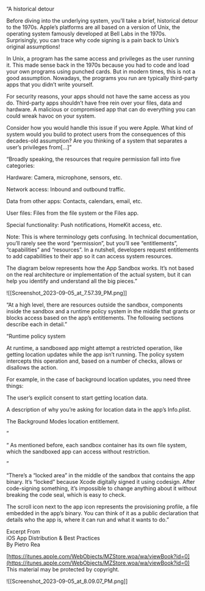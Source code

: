   

  

“A historical detour

Before diving into the underlying system, you’ll take a brief, historical detour to the 1970s. Apple’s platforms are all based on a version of Unix, the operating system famously developed at Bell Labs in the 1970s. Surprisingly, you can trace why code signing is a pain back to Unix’s original assumptions!

In Unix, a program has the same access and privileges as the user running it. This made sense back in the 1970s because you had to code and load your own programs using punched cards. But in modern times, this is not a good assumption. Nowadays, the programs you run are typically third-party apps that you didn’t write yourself.

For security reasons, your apps should not have the same access as you do. Third-party apps shouldn’t have free rein over your files, data and hardware. A malicious or compromised app that can do everything you can could wreak havoc on your system.

Consider how you would handle this issue if you were Apple. What kind of system would you build to protect users from the consequences of this decades-old assumption? Are you thinking of a system that separates a user’s privileges from[…]”

  

  

“Broadly speaking, the resources that require permission fall into five categories:

Hardware: Camera, microphone, sensors, etc.

Network access: Inbound and outbound traffic.

Data from other apps: Contacts, calendars, email, etc.

User files: Files from the file system or the Files app.

Special functionality: Push notifications, HomeKit access, etc.

Note: This is where terminology gets confusing. In technical documentation, you’ll rarely see the word “permission”, but you’ll see “entitlements”, “capabilities” and “resources”. In a nutshell, developers request entitlements to add capabilities to their app so it can access system resources.

The diagram below represents how the App Sandbox works. It’s not based on the real architecture or implementation of the actual system, but it can help you identify and understand all the big pieces.”

  

  

![[Screenshot_2023-09-05_at_7.57.39_PM.png]]

“At a high level, there are resources outside the sandbox, components inside the sandbox and a runtime policy system in the middle that grants or blocks access based on the app’s entitlements. The following sections describe each in detail.”

  

“Runtime policy system

At runtime, a sandboxed app might attempt a restricted operation, like getting location updates while the app isn’t running. The policy system intercepts this operation and, based on a number of checks, allows or disallows the action.

For example, in the case of background location updates, you need three things:

The user’s explicit consent to start getting location data.

A description of why you’re asking for location data in the app’s Info.plist.

The Background Modes location entitlement.

”

  

  

  

“ As mentioned before, each sandbox container has its own file system, which the sandboxed app can access without restriction.

”

“There’s a “locked area” in the middle of the sandbox that contains the app binary. It’s “locked” because Xcode digitally signed it using codesign. After code-signing something, it’s impossible to change anything about it without breaking the code seal, which is easy to check.

The scroll icon next to the app icon represents the provisioning profile, a file embedded in the app’s binary. You can think of it as a public declaration that details who the app is, where it can run and what it wants to do.”

Excerpt From  
iOS App Distribution & Best Practices  
By Pietro Rea  
  
[https://itunes.apple.com/WebObjects/MZStore.woa/wa/viewBook?id=0](https://itunes.apple.com/WebObjects/MZStore.woa/wa/viewBook?id=0)  
This material may be protected by copyright.  

  

  

  

  

![[Screenshot_2023-09-05_at_8.09.07_PM.png]]